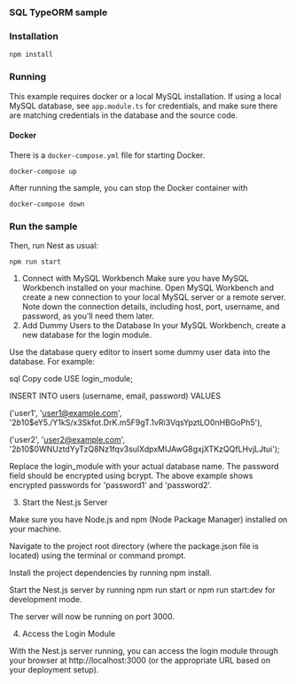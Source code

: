 ### SQL TypeORM sample

### Installation


`npm install`

### Running

This example requires docker or a local MySQL installation.  If using a local MySQL database, see `app.module.ts` for credentials, and make sure there are matching credentials in the database and the source code.

#### Docker

There is a `docker-compose.yml` file for starting Docker.

`docker-compose up`

After running the sample, you can stop the Docker container with

`docker-compose down`

### Run the sample

Then, run Nest as usual:

`npm run start`

1. Connect with MySQL Workbench
Make sure you have MySQL Workbench installed on your machine.
Open MySQL Workbench and create a new connection to your local MySQL server or a remote server. Note down the connection details, including host, port, username, and password, as you'll need them later.
2. Add Dummy Users to the Database
In your MySQL Workbench, create a new database for the login module.

Use the database query editor to insert some dummy user data into the database. For example:

sql
Copy code
USE login_module;

INSERT INTO users (username, email, password) VALUES

('user1', 'user1@example.com', '$2b$10$eY5./Y1kS/x3Skfot.DrK.m5F9gT.1vRi3VqsYpztLO0nHBGoPh5'),

('user2', 'user2@example.com', '$2b$10$0WNUztdYyTzQ8Nz1fqv3sulXdpxMIJAwG8gxjXTKzQQfLHvjLJtui');


Replace the login_module with your actual database name. The password field should be encrypted using bcrypt. The above example shows encrypted passwords for 'password1' and 'password2'.



3. Start the Nest.js Server

Make sure you have Node.js and npm (Node Package Manager) installed on your machine.

Navigate to the project root directory (where the package.json file is located) using the terminal or command prompt.

Install the project dependencies by running npm install.

Start the Nest.js server by running npm run start or npm run start:dev for development mode.

The server will now be running on port 3000.


4. Access the Login Module

With the Nest.js server running, you can access the login module through your browser at http://localhost:3000 (or the appropriate URL based on your deployment setup).